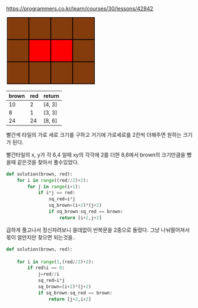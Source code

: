 https://programmers.co.kr/learn/courses/30/lessons/42842



![image.png](\images\2ff27ac9-97d0-43a9-9cf8-a344b8e7912e.png)

| brown | red  | return |
| ----- | ---- | ------ |
| 10    | 2    | [4, 3] |
| 8     | 1    | [3, 3] |
| 24    | 24   | [8, 6] |



빨간색 타일의 가로 세로 크기를 구하고 거기에 가로세로를 2칸씩 더해주면 원하는 크기가 된다.

빨간타일의 x, y가 각 6,4 일때 xy의 각각에 2를 더한 8,6에서 brown의 크기만큼을 뺐을때 같은것을 찾아서 풀수있었다.



```python
def solution(brown, red):
    for i in range((red//2)+2):
        for j in range(i+1):
            if i*j == red:
                sq_red=i*j
                sq_brown=(i+2)*(j+2)
                if sq_brown-sq_red == brown:
                    return [i+2,j+2]
```

급하게 풀고나서 정신차려보니 쓸데없이 반복문을 2중으로 돌렸다. 그냥 나눠떨어져서 몫이 얼만지만 찾으면 되는것을..



```python
def solution(brown, red):

    for i in range(1,(red//2)+2):
        if red%i == 0:
            j=red//i
            sq_red=i*j
            sq_brown=(i+2)*(j+2)
            if sq_brown-sq_red == brown:
                return [j+2,i+2]
```


